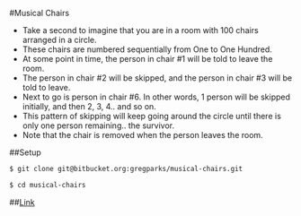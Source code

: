 #Musical Chairs

 - Take a second to imagine that you are in a room with 100 chairs arranged in a circle. 
 - These chairs are numbered sequentially from One to One Hundred.
 - At some point in time, the person in chair #1 will be told to leave the room. 
 - The person in chair #2 will be skipped, and the person in chair #3 will be told to leave. 
 - Next to go is person in chair #6. In other words, 1 person will be skipped initially, and then 2, 3, 4.. and so on. 
 - This pattern of skipping will keep going around the circle until there is only one person remaining.. the survivor. 
 - Note that the chair is removed when the person leaves the room.


##Setup

```sh
$ git clone git@bitbucket.org:gregparks/musical-chairs.git

$ cd musical-chairs

```

##[Link](http://gregparks.la/musical-chairs/)